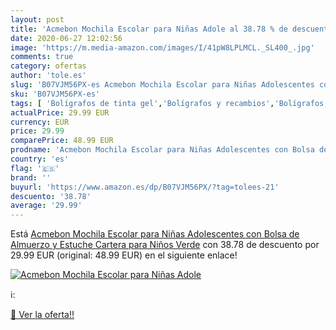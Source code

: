 ```yaml
---
layout: post
title: 'Acmebon Mochila Escolar para Niñas Adole al 38.78 % de descuento'
date: 2020-06-27 12:02:56
image: 'https://m.media-amazon.com/images/I/41pW8LPLMCL._SL400_.jpg'
comments: true
category: ofertas
author: 'tole.es'
slug: 'B07VJM56PX-es Acmebon Mochila Escolar para Niñas Adolescentes con Bolsa...'
sku: 'B07VJM56PX-es'
tags: [ 'Bolígrafos de tinta gel','Bolígrafos y recambios','Bolígrafos, lápices y útiles de escritura','Oficina y papelería','Recambios para bolígrafos y plumas','escolar','mochila', ]
actualPrice: 29.99 EUR
currency: EUR
price: 29.99
comparePrice: 48.99 EUR
prodname: 'Acmebon Mochila Escolar para Niñas Adolescentes con Bolsa de Almuerzo y Estuche Cartera para Niños Verde'
country: 'es'
flag: '🇪🇸'
brand: ''
buyurl: 'https://www.amazon.es/dp/B07VJM56PX/?tag=tolees-21'
descuento: '38.78'
average: '29.99'
---
```


Está [Acmebon Mochila Escolar para Niñas Adolescentes con Bolsa de Almuerzo y Estuche Cartera para Niños Verde](https://www.amazon.es/dp/B07VJM56PX/?tag=tolees-21) con 38.78 de descuento por 29.99 EUR (original: 48.99 EUR) en el siguiente enlace!

[![Acmebon Mochila Escolar para Niñas Adole](https://m.media-amazon.com/images/I/41pW8LPLMCL._SL400_.jpg)](https://www.amazon.es/dp/B07VJM56PX/?tag=tolees-21)

ℹ️:


[🛒 Ver la oferta!!](https://www.amazon.es/dp/B07VJM56PX/?tag=tolees-21)
